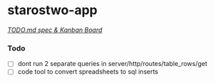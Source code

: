 # starostwo-app

<em>[TODO.md spec & Kanban Board](https://bit.ly/3fCwKfM)</em>

### Todo

-   [ ] dont run 2 separate queries in server/http/routes/table_rows/get
-   [ ] code tool to convert spreadsheets to sql inserts
